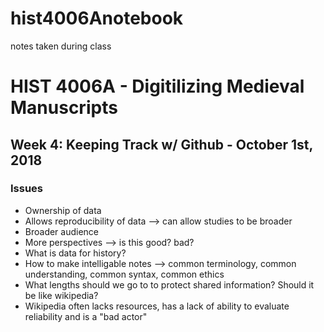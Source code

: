 # hist4006Anotebook
notes taken during class 
# HIST 4006A - Digitilizing Medieval Manuscripts
## Week 4: Keeping Track w/ Github - October 1st, 2018
### Issues
+ Ownership of data 
+ Allows reproducibility of data --> can allow studies to be broader 
+ Broader audience 
+ More perspectives --> is this good? bad? 
+ What is data for history? 
+ How to make intelligable notes --> common terminology, common understanding, common syntax, common ethics 
+ What lengths should we go to to protect shared information? Should it be like wikipedia? 
+ Wikipedia often lacks resources, has a lack of ability to evaluate reliability and is a "bad actor"
